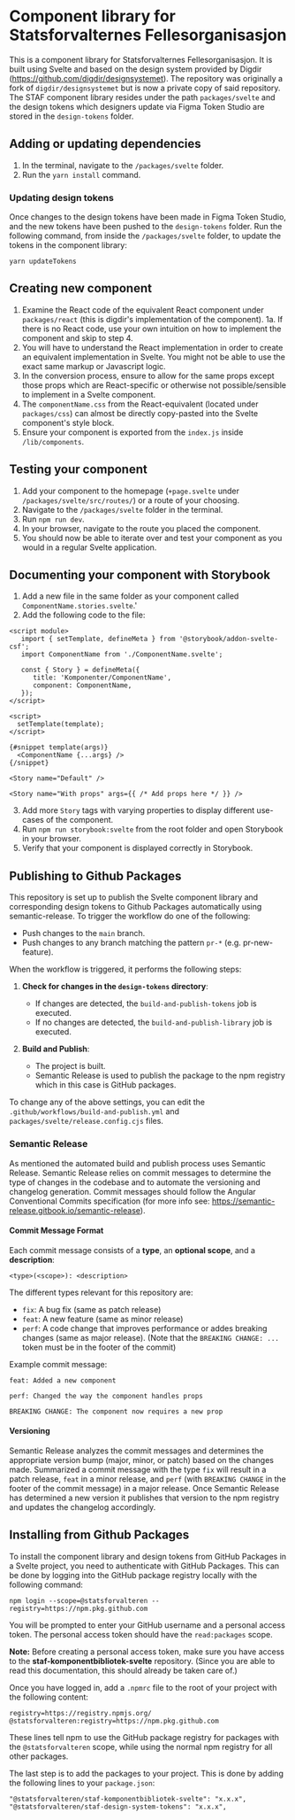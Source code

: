 # Component library for Statsforvalternes Fellesorganisasjon

This is a component library for Statsforvalternes Fellesorganisasjon. It is built using Svelte and based on the design system provided by Digdir (https://github.com/digdir/designsystemet).
The repository was originally a fork of `digdir/designsystemet` but is now a private copy of said repository. The STAF component library resides under the path `packages/svelte` and the design tokens which designers update via Figma Token Studio are stored in the `design-tokens` folder.

## Adding or updating dependencies

1. In the terminal, navigate to the `/packages/svelte` folder.
2. Run the `yarn install` command.

### Updating design tokens

Once changes to the design tokens have been made in Figma Token Studio, and the new tokens have been pushed to the `design-tokens` folder. Run the following command, from inside the `/packages/svelte` folder, to update the tokens in the component library:

```
yarn updateTokens
```

## Creating new component

1. Examine the React code of the equivalent React component under `packages/react` (this is digdir's implementation of the component).
   1a. If there is no React code, use your own intuition on how to implement the component and skip to step 4.
2. You will have to understand the React implementation in order to create an equivalent implementation in Svelte. You might not be able to use the exact same markup or Javascript logic.
3. In the conversion process, ensure to allow for the same props except those props which are React-specific or otherwise not possible/sensible to implement in a Svelte component.
4. The `componentName.css` from the React-equivalent (located under `packages/css`) can almost be directly copy-pasted into the Svelte component's style block.
5. Ensure your component is exported from the `index.js` inside `/lib/components`.

## Testing your component

1. Add your component to the homepage (`+page.svelte` under `/packages/svelte/src/routes/`) or a route of your choosing.
2. Navigate to the `/packages/svelte` folder in the terminal.
3. Run `npm run dev`.
4. In your browser, navigate to the route you placed the component.
5. You should now be able to iterate over and test your component as you would in a regular Svelte application.

## Documenting your component with Storybook

1. Add a new file in the same folder as your component called `ComponentName.stories.svelte`.'
2. Add the following code to the file:

```svelte
<script module>
   import { setTemplate, defineMeta } from '@storybook/addon-svelte-csf';
   import ComponentName from './ComponentName.svelte';

   const { Story } = defineMeta({
      title: 'Komponenter/ComponentName',
      component: ComponentName,
   });
</script>

<script>
  setTemplate(template);
</script>

{#snippet template(args)}
  <ComponentName {...args} />
{/snippet}

<Story name="Default" />

<Story name="With props" args={{ /* Add props here */ }} />
```

3. Add more `Story` tags with varying properties to display different use-cases of the component.
4. Run `npm run storybook:svelte` from the root folder and open Storybook in your browser.
5. Verify that your component is displayed correctly in Storybook.

## Publishing to Github Packages

This repository is set up to publish the Svelte component library and corresponding design tokens to Github Packages automatically using semantic-release. To trigger the workflow do one of the following:

- Push changes to the `main` branch.
- Push changes to any branch matching the pattern `pr-*` (e.g. pr-new-feature).

When the workflow is triggered, it performs the following steps:

1. **Check for changes in the `design-tokens` directory**:

   - If changes are detected, the `build-and-publish-tokens` job is executed.
   - If no changes are detected, the `build-and-publish-library` job is executed.

2. **Build and Publish**:
   - The project is built.
   - Semantic Release is used to publish the package to the npm registry which in this case is GitHub packages.

To change any of the above settings, you can edit the `.github/workflows/build-and-publish.yml` and `packages/svelte/release.config.cjs` files.

### Semantic Release

As mentioned the automated build and publish process uses Semantic Release. Semantic Release relies on commit messages to determine the type of changes in the codebase and to automate the versioning and changelog generation. Commit messages should follow the Angular Conventional Commits specification (for more info see: https://semantic-release.gitbook.io/semantic-release).

#### Commit Message Format

Each commit message consists of a **type**, an **optional scope**, and a **description**:

`<type>(<scope>): <description>`

The different types relevant for this repository are:

- `fix`: A bug fix (same as patch release)
- `feat`: A new feature (same as minor release)
- `perf`: A code change that improves performance or addes breaking changes (same as major release). (Note that the `BREAKING CHANGE: ...` token must be in the footer of the commit)

Example commit message:

```
feat: Added a new component
```

```
perf: Changed the way the component handles props

BREAKING CHANGE: The component now requires a new prop
```

#### Versioning

Semantic Release analyzes the commit messages and determines the appropriate version bump (major, minor, or patch) based on the changes made. Summarized a commit message with the type `fix` will result in a patch release, `feat` in a minor release, and `perf` (with `BREAKING CHANGE` in the footer of the commit message) in a major release. Once Semantic Release has determined a new version it publishes that version to the npm registry and updates the changelog accordingly.

## Installing from Github Packages

To install the component library and design tokens from GitHub Packages in a Svelte project, you need to authenticate with GitHub Packages. This can be done by logging into the GitHub package registry locally with the following command:

```
npm login --scope=@statsforvalteren --registry=https://npm.pkg.github.com
```

You will be prompted to enter your GitHub username and a personal access token. The personal access token should have the `read:packages` scope.

**Note:** Before creating a personal access token, make sure you have access to the **staf-komponentbibliotek-svelte** repository. (Since you are able to read this documentation, this should already be taken care of.)

Once you have logged in, add a `.npmrc` file to the root of your project with the following content:

```
registry=https://registry.npmjs.org/
@statsforvalteren:registry=https://npm.pkg.github.com
```

These lines tell npm to use the GitHub package registry for packages with the `@statsforvalteren` scope, while using the normal npm registry for all other packages.

The last step is to add the packages to your project. This is done by adding the following lines to your `package.json`:

```
"@statsforvalteren/staf-komponentbibliotek-svelte": "x.x.x",
"@statsforvalteren/staf-design-system-tokens": "x.x.x",
```
